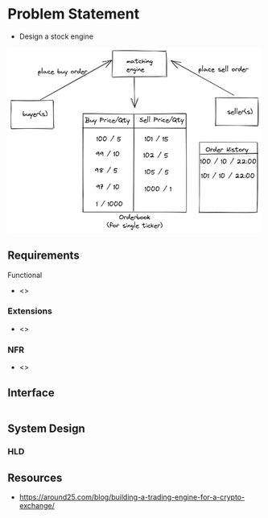 # Problem Statement
- Design a stock engine

![Flow](flow.png)
## Requirements
Functional 
- <>
### Extensions
- <>
### NFR
- <>
## Interface
```lang
```


## System Design
### HLD





## Resources
- https://around25.com/blog/building-a-trading-engine-for-a-crypto-exchange/
